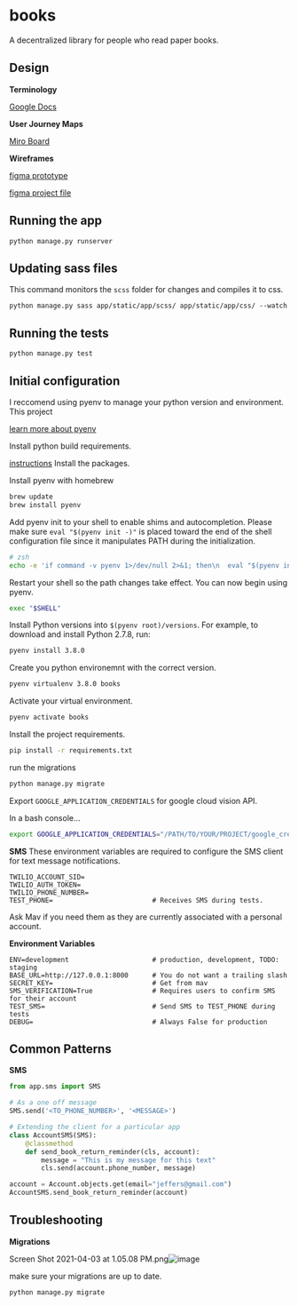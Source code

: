 # books
A decentralized library for people who read paper books. 


## Design
**Terminology** 

[Google Docs](https://docs.google.com/document/d/1ssaj2CkgFQaVrCOrfS8u3M1pvwVOmoWc0Q1YL0BjzgE/edit?usp=sharing)


**User Journey Maps**

[Miro Board](https://miro.com/app/board/o9J_lMm2Kd8=/)


**Wireframes**

[figma prototype](https://www.figma.com/proto/Bb3BoGAGiTLHifvJ6aCRhd/BookShare?node-id=105%3A129&view[…]790%2C0.5877559185028076&scaling=scale-down&page-id=102%3A5630)

[figma project file](https://www.figma.com/file/Bb3BoGAGiTLHifvJ6aCRhd/BookShare?node-id=102%3A5630)


## Running the app

```
python manage.py runserver
```


## Updating sass files
This command monitors the `scss` folder for changes and compiles it to css.

```
python manage.py sass app/static/app/scss/ app/static/app/css/ --watch
```


## Running the tests
```
python manage.py test
```


## Initial configuration
I reccomend using pyenv to manage your python version and environment. This project 

[learn more about pyenv](https://github.com/pyenv/pyenv)

Install python build requirements.

[instructions](https://github.com/pyenv/pyenv/wiki#suggested-build-environment)
Install the packages.

Install pyenv with homebrew
```bash
brew update
brew install pyenv
```

Add pyenv init to your shell to enable shims and autocompletion. Please make sure `eval "$(pyenv init -)"` is placed toward the end of the shell configuration file since it manipulates PATH during the initialization.
```bash
# zsh
echo -e 'if command -v pyenv 1>/dev/null 2>&1; then\n  eval "$(pyenv init -)"\nfi' >> ~/.zshrc
```

Restart your shell so the path changes take effect. You can now begin using pyenv.
```bash
exec "$SHELL"
```

Install Python versions into `$(pyenv root)/versions`. For example, to download and install Python 2.7.8, run:
```bash
pyenv install 3.8.0
```

Create you python environemnt with the correct version. 
```bash
pyenv virtualenv 3.8.0 books
```

Activate your virtual environment. 
```bash
pyenv activate books
```

Install the project requirements.

```bash
pip install -r requirements.txt
```

run the migrations
```bash
python manage.py migrate
```

Export `GOOGLE_APPLICATION_CREDENTIALS` for google cloud vision API.

In a bash console...
```bash
export GOOGLE_APPLICATION_CREDENTIALS="/PATH/TO/YOUR/PROJECT/google_credentials.json" 
```

**SMS**
These environment variables are required to configure the SMS client for text message notifications. 

```
TWILIO_ACCOUNT_SID=
TWILIO_AUTH_TOKEN=
TWILIO_PHONE_NUMBER=
TEST_PHONE=                         # Receives SMS during tests.
```

Ask Mav if you need them as they are currently associated with a personal account. 

**Environment Variables**
```
ENV=development                     # production, development, TODO: staging
BASE_URL=http://127.0.0.1:8000      # You do not want a trailing slash
SECRET_KEY=                         # Get from mav
SMS_VERIFICATION=True               # Requires users to confirm SMS for their account
TEST_SMS=                           # Send SMS to TEST_PHONE during tests
DEBUG=                              # Always False for production
```


## Common Patterns
**SMS**
```python
from app.sms import SMS

# As a one off message
SMS.send('<TO_PHONE_NUMBER>', '<MESSAGE>')

# Extending the client for a particular app
class AccountSMS(SMS):
    @classmethod
    def send_book_return_reminder(cls, account):
        message = "This is my message for this text" 
        cls.send(account.phone_number, message)

account = Account.objects.get(email="jeffers@gmail.com")
AccountSMS.send_book_return_reminder(account)
```


## Troubleshooting ## 
**Migrations**

Screen Shot 2021-04-03 at 1.05.08 PM.png![image](https://user-images.githubusercontent.com/37980417/113709538-9ac5d900-96b0-11eb-97e1-0ad9a77288a5.png)

make sure your migrations are up to date. 
```
python manage.py migrate
```
